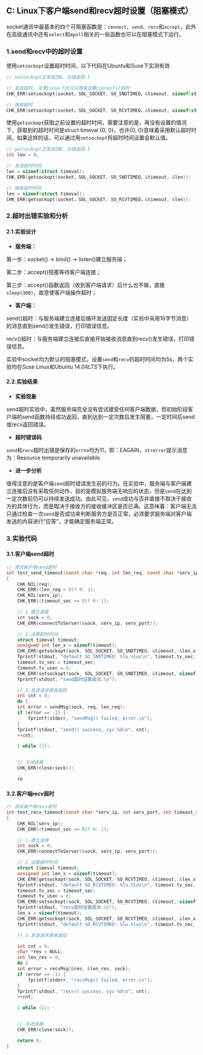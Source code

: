 ## C: Linux下客户端send和recv超时设置（阻塞模式）

socket通讯中最基本的四个可阻塞函数是：`connect`、`send`、`recv`和`accept`，此外在高级通讯中还有`select`和`epoll`相关的一些函数也可以在阻塞模式下运行。

### 1.send和recv中的超时设置

使用`setsockopt`设置超时时间，以下代码在Ubuntu和Suse下实测有效

```c
// setsockopt正常返回0，出错返回-1

// 发送超时, 注意Linux下也可以用来设置connect()超时
CHK_ERR(setsockopt(socket，SOL_SOCKET, SO_SNDTIMEO，&timeout, sizeof(struct timeval)));

// 接收超时
CHK_ERR(setsockopt(socket，SOL_SOCKET, SO_RCVTIMEO，&timeout, sizeof(struct timeval)));
```

使用`getsockopt`获取之前设置的超时时间，需要注意的是，再没有设置的情况下，获取到的超时时间是struct timeval {0, 0}，也许{0, 0}意味着采用默认超时时间，如果这样的话，可以通过用`setsockopt`将超时时间设置会默认值。

```c
// getsockopt正常返回0，出错返回-1
int len = 0;

// 发送超时时间
len = sizeof(struct timeval);
CHK_ERR(getsockopt(socket，SOL_SOCKET, SO_SNDTIMEO，&timeout, &len));

// 接收超时时间
len = sizeof(struct timeval);
CHK_ERR(getsockopt(socket，SOL_SOCKET, SO_RCVTIMEO，&timeout, &len));
```

### 2.超时出错实验和分析

#### 2.1.实验设计

* **服务端：**

第一步：socket\(\) -&gt; bind\(\) -&gt; listen\(\)建立服务端；

第二步：accept\(\)阻塞等待客户端连接；

第三步：accept\(\)函数返回（收到客户端请求）后什么也不做，直接`sleep(300)`，故意使客户端操作超时；

* **客户端：**

send\(\)超时：与服务端建立连接后循环发送固定长度（实验中采用16字节消息）的消息直到send\(\)发生错误，打印错误信息。

recv\(\)超时：与服务端建立连接后直接开始接收消息直到recv\(\)发生错误，打印错误信息。

实验中socket均为默认的阻塞模式，设置`send`和`recv`的超时时间均为5s，两个实验均在Suse Linux和Ubuntu 14.04LTS下执行。

#### 2.2.实验结果

* **实验现象**

send超时实验中，虽然服务端完全没有尝试接受任何客户端数据，但初始阶段客户端的send函数持续成功返回，直到达到一定次数后发生阻塞，一定时间后send或recv返回错误。

* **超时错误码**

`send`和`recv`超时出错是保存的`errno`均为11，即：EAGAIN，`strerror`提示消息为：Resource temporarily unavailable

* **进一步分析**

值得注意的是客户端`send`超时错误发生前的行为。在实验中，服务端与客户端建立连接后没有采取任何动作，目的是模拟服务端无响应的状态，但是`send`在达到一定次数前仍可以持续发送成功。由此可见，`send`成功与否并直接不取决于接收方的具体行为，而是取决于接收方的接收缓冲区是否已满。这意味着：客户端无法只通过检查一次`send`是否成功来判断服务方是否正常，必须要求服务端对客户端发送的内容进行“应答”，才能确定服务端正常。

### 3.实验代码

#### 3.1.客户端send超时

```c
// 测试客户端send超时
int test_send_timeout(const char *req, int len_req, const char *serv_ip, int serv_port, int timeout_sec)
{
    CHK_NIL(req);
    CHK_ERR((len_req > 0)? 0: 1);
    CHK_NIL(serv_ip);
    CHK_ERR((timeout_sec >= 0)? 0: 1);

    // 1.建立连接
    int sock = 0;
    CHK_ERR(connectToServer(&sock, serv_ip, serv_port));

    // 2.设置超时时间
    struct timeval timeout;
    unsigned int len_x = sizeof(timeout);
    CHK_ERR(getsockopt(sock, SOL_SOCKET, SO_SNDTIMEO, &timeout, &len_x));
    fprintf(stdout, "default SO_SNDTIMEO: %lu.%lus\n", timeout.tv_sec, timeout.tv_usec * 1000000);
    timeout.tv_sec = timeout_sec;
    timeout.tv_usec = 0;
    CHK_ERR(setsockopt(sock, SOL_SOCKET, SO_SNDTIMEO, &timeout, sizeof(struct timeval)));
    fprintf(stdout, "send超时设置成功.\n");

    // 3.发送请求接收返回
    int cnt = 0;
    do {
    int error = sendMsg(sock, req, len_req);
    if (error == -1) {
        fprintf(stderr, "sendMsg() failed, error.\n");
    }
    fprintf(stdout, "send() success, cyc %d\n", cnt);
    ++cnt;

    } while (1);


    // 关闭连接
    CHK_ERR(close(sock));

    re
```

#### 3.2.客户端recv超时

```c
// 测试客户端recv超时
int test_recv_timeout(const char *serv_ip, int serv_port, int timeout_sec)
{
    CHK_NIL(serv_ip);
    CHK_ERR((timeout_sec >= 0)? 0: 1);

    // 1.建立连接
    int sock = 0;
    CHK_ERR(connectToServer(&sock, serv_ip, serv_port));

    // 2.设置超时时间
    struct timeval timeout;
    unsigned int len_x = sizeof(timeout);
    CHK_ERR(getsockopt(sock, SOL_SOCKET, SO_RCVTIMEO, &timeout, &len_x));
    fprintf(stdout, "default SO_RCVTIMEO: %lu.%lus\n", timeout.tv_sec, timeout.tv_usec * 1000000);
    timeout.tv_sec = timeout_sec;
    timeout.tv_usec = 0;
    CHK_ERR(setsockopt(sock, SOL_SOCKET, SO_RCVTIMEO, &timeout, sizeof(struct timeval)));
    fprintf(stdout, "recv超时设置成功.\n");
    len_x = sizeof(timeout);
    CHK_ERR(getsockopt(sock, SOL_SOCKET, SO_RCVTIMEO, &timeout, &len_x));
    fprintf(stdout, "default SO_RCVTIMEO: %lu.%lus\n", timeout.tv_sec, timeout.tv_usec * 1000000);

    // 3.发送请求接收返回

    int cnt = 0;
    char *res = NULL;
    int len_res = 0;
    do {
    int error = recvMsg(&res, &len_res, sock);
    if (error == -1) {
        fprintf(stderr, "recvMsg() failed, error.\n");
    }
    fprintf(stdout, "recv() success, cyc %d\n", cnt);
    ++cnt;

    } while (1);


    // 关闭连接
    CHK_ERR(close(sock));

    return 0;
}
```



